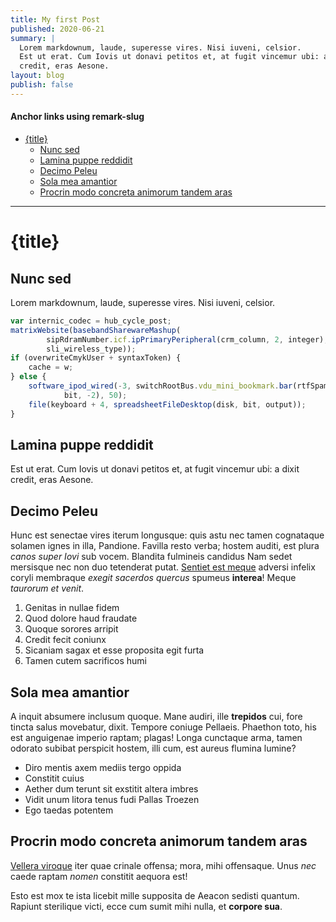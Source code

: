 ```yaml
---
title: My first Post
published: 2020-06-21
summary: |  
  Lorem markdownum, laude, superesse vires. Nisi iuveni, celsior.    
  Est ut erat. Cum Iovis ut donavi petitos et, at fugit vincemur ubi: a dixit
  credit, eras Aesone.
layout: blog
publish: false
---
```


#### Anchor links using remark-slug
- [{title}](#title)
  - [Nunc sed](#nunc-sed)
  - [Lamina puppe reddidit](#lamina-puppe-reddidit)
  - [Decimo Peleu](#decimo-peleu)
  - [Sola mea amantior](#sola-mea-amantior)
  - [Procrin modo concreta animorum tandem aras](#procrin-modo-concreta-animorum-tandem-aras)

---

# {title}

## Nunc sed

Lorem markdownum, laude, superesse vires. Nisi iuveni, celsior.

```javascript
var internic_codec = hub_cycle_post;
matrixWebsite(basebandSharewareMashup(
        sipRdramNumber.icf.ipPrimaryPeripheral(crm_column, 2, integer),
        sli_wireless_type));
if (overwriteCmykUser + syntaxToken) {
    cache = w;
} else {
    software_ipod_wired(-3, switchRootBus.vdu_mini_bookmark.bar(rtfSpamSnow,
            bit, -2), 50);
    file(keyboard + 4, spreadsheetFileDesktop(disk, bit, output));
}
```

## Lamina puppe reddidit

Est ut erat. Cum Iovis ut donavi petitos et, at fugit vincemur ubi: a dixit
credit, eras Aesone.

## Decimo Peleu

Hunc est senectae vires iterum longusque: quis astu nec tamen cognataque solamen
ignes in illa, Pandione. Favilla resto verba; hostem auditi, est plura *canos
super Iovi* sub vocem. Blandita fulmineis candidus Nam sedet mersisque nec non
duo tetenderat putat. [Sentiet est meque](http://excessere-ipsa.org/) adversi
infelix coryli membraque *exegit sacerdos quercus* spumeus **interea**! Meque
*taurorum et venit*.

1. Genitas in nullae fidem
2. Quod dolore haud fraudate
3. Quoque sorores arripit
4. Credit fecit coniunx
5. Sicaniam sagax et esse proposita egit furta
6. Tamen cutem sacrificos humi

## Sola mea amantior

A inquit absumere inclusum quoque. Mane audiri, ille **trepidos** cui, fore
tincta salus movebatur, dixit. Tempore coniuge Pellaeis. Phaethon toto, his est
anguigenae imperio raptam; plagas! Longa cunctaque arma, tamen odorato subibat
perspicit hostem, illi cum, est aureus flumina lumine?

- Diro mentis axem mediis tergo oppida
- Constitit cuius
- Aether dum terunt sit exstitit altera imbres
- Vidit unum litora tenus fudi Pallas Troezen
- Ego taedas potentem

## Procrin modo concreta animorum tandem aras

[Vellera viroque](http://illi.io/consulat-sed.html) iter quae crinale offensa;
mora, mihi offensaque. Unus *nec* caede raptam *nomen* constitit aequora est!

Esto est mox te ista licebit mille supposita de Aeacon sedisti quantum. Rapiunt
sterilique victi, ecce cum sumit mihi nulla, et **corpore sua**.